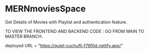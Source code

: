 # MERNmoviesSpace
Get Details of Movies with Playlist and authentication feature.

TO VIEW THE FRONTEND AND BACKEND CODE : GO FROM MAIN TO MASTER BRANCH.

deployed URL  = "https://quiet-cuchufli-f78f0d.netlify.app/"
